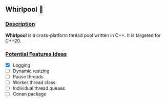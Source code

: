 ## Whirlpool :ocean:
### <ins>Description</ins>
**Whirlpool** is a cross-platform thread pool written in C++. It is targeted for C++20.

### <ins>Potential Features Ideas</ins>
- [x] Logging
- [ ] Dynamic resizing
- [ ] Pause threads
- [ ] Worker thread class
- [ ] Individual thread queues
- [ ] Conan package
